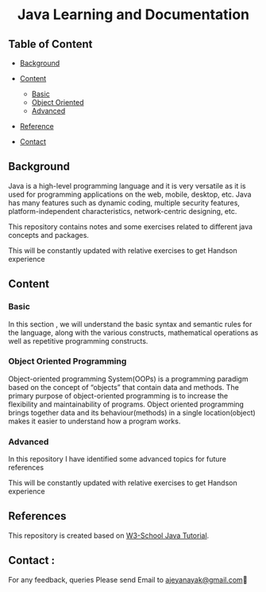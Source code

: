 <h1 align ="Center"> Java Learning and Documentation </h1>

## Table of Content

* [Background](#Background)
* [Content](#content)
    + [Basic](./basic/README.md)
    + [Object Oriented](./oops/README.md)
	+ [Advanced](./advanced/README.md)

* [Reference](#Reference)
* [Contact](#contact)

## <a name="Background"></a>Background

Java is a high-level programming language and it is very versatile as it is used for programming applications on the web, mobile, desktop, etc. Java has many features such as dynamic coding, multiple security features, platform-independent characteristics, network-centric designing, etc.

This repository contains notes and some exercises related to different java concepts and packages.

This will be constantly updated with relative exercises to get Handson experience 

## <a name="content"></a>Content

### Basic
In this section , we will understand the basic syntax and semantic rules for the language, along with the various constructs, mathematical operations as well as repetitive programming constructs.

### Object Oriented Programming
Object-oriented programming System(OOPs) is a programming paradigm based on the concept of “objects” that contain data and methods. The primary purpose of object-oriented programming is to increase the flexibility and maintainability of programs. Object oriented programming brings together data and its behaviour(methods) in a single location(object) makes it easier to understand how a program works.

### Advanced

In this repository I have identified some advanced topics for future references <br />
 
This will be constantly updated with relative exercises to get Handson experience <br />
 
## <a name="Reference"></a>References

This repository is created based on [W3-School Java Tutorial](https://www.w3schools.com/java/default.asp).

<h2><a name="contact"></a>Contact :</h2>

For any feedback, queries Please send Email to ajeyanayak@gmail.com:star2:



